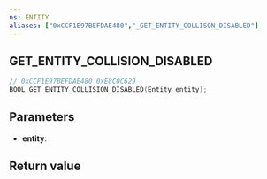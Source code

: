```yaml
---
ns: ENTITY
aliases: ["0xCCF1E97BEFDAE480","_GET_ENTITY_COLLISON_DISABLED"]
---
```

## GET_ENTITY_COLLISION_DISABLED

```c
// 0xCCF1E97BEFDAE480 0xE8C0C629
BOOL GET_ENTITY_COLLISION_DISABLED(Entity entity);
```


## Parameters
* **entity**: 

## Return value

